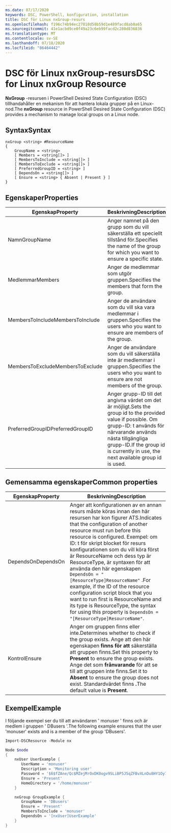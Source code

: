 ```yaml
---
ms.date: 07/17/2020
keywords: DSC, PowerShell, konfiguration, installation
title: DSC för Linux nxGroup-resurs
ms.openlocfilehash: f196c74b94ec27818d58b59d1e489facd8ab0a65
ms.sourcegitcommit: 41e1acbd9ce0f49a23c6eb99facd2c280d836836
ms.translationtype: MT
ms.contentlocale: sv-SE
ms.lasthandoff: 07/18/2020
ms.locfileid: "86464442"
---
```

# <a name="dsc-for-linux-nxgroup-resource"></a><span data-ttu-id="26da2-103">DSC för Linux nxGroup-resurs</span><span class="sxs-lookup"><span data-stu-id="26da2-103">DSC for Linux nxGroup Resource</span></span>

<span data-ttu-id="26da2-104">**NxGroup** -resursen i PowerShell Desired State Configuration (DSC) tillhandahåller en mekanism för att hantera lokala grupper på en Linux-nod.</span><span class="sxs-lookup"><span data-stu-id="26da2-104">The **nxGroup** resource in PowerShell Desired State Configuration (DSC) provides a mechanism to manage local groups on a Linux node.</span></span>

## <a name="syntax"></a><span data-ttu-id="26da2-105">Syntax</span><span class="sxs-lookup"><span data-stu-id="26da2-105">Syntax</span></span>

```Syntax
nxGroup <string> #ResourceName
{
    GroupName = <string>
    [ Members = <string[]> ]
    [ MembersToInclude = <string[]> ]
    [ MembersToExclude = <string[]> ]
    [ PreferredGroupID = <string> ]
    [ DependsOn = <string[]> ]
    [ Ensure = <string> { Absent | Present } ]
}
```

## <a name="properties"></a><span data-ttu-id="26da2-106">Egenskaper</span><span class="sxs-lookup"><span data-stu-id="26da2-106">Properties</span></span>

|<span data-ttu-id="26da2-107">Egenskap</span><span class="sxs-lookup"><span data-stu-id="26da2-107">Property</span></span> |<span data-ttu-id="26da2-108">Beskrivning</span><span class="sxs-lookup"><span data-stu-id="26da2-108">Description</span></span> |
|---|---|
|<span data-ttu-id="26da2-109">Namn</span><span class="sxs-lookup"><span data-stu-id="26da2-109">GroupName</span></span> |<span data-ttu-id="26da2-110">Anger namnet på den grupp som du vill säkerställa ett speciellt tillstånd för.</span><span class="sxs-lookup"><span data-stu-id="26da2-110">Specifies the name of the group for which you want to ensure a specific state.</span></span> |
|<span data-ttu-id="26da2-111">Medlemmar</span><span class="sxs-lookup"><span data-stu-id="26da2-111">Members</span></span> |<span data-ttu-id="26da2-112">Anger de medlemmar som utgör gruppen.</span><span class="sxs-lookup"><span data-stu-id="26da2-112">Specifies the members that form the group.</span></span> |
|<span data-ttu-id="26da2-113">MembersToInclude</span><span class="sxs-lookup"><span data-stu-id="26da2-113">MembersToInclude</span></span> |<span data-ttu-id="26da2-114">Anger de användare som du vill ska vara medlemmar i gruppen.</span><span class="sxs-lookup"><span data-stu-id="26da2-114">Specifies the users who you want to ensure are members of the group.</span></span> |
|<span data-ttu-id="26da2-115">MembersToExclude</span><span class="sxs-lookup"><span data-stu-id="26da2-115">MembersToExclude</span></span> |<span data-ttu-id="26da2-116">Anger de användare som du vill säkerställa inte är medlemmar i gruppen.</span><span class="sxs-lookup"><span data-stu-id="26da2-116">Specifies the users who you want to ensure are not members of the group.</span></span> |
|<span data-ttu-id="26da2-117">PreferredGroupID</span><span class="sxs-lookup"><span data-stu-id="26da2-117">PreferredGroupID</span></span> |<span data-ttu-id="26da2-118">Anger grupp-ID till det angivna värdet om det är möjligt.</span><span class="sxs-lookup"><span data-stu-id="26da2-118">Sets the group id to the provided value if possible.</span></span> <span data-ttu-id="26da2-119">Om grupp-ID: t används för närvarande används nästa tillgängliga grupp-ID.</span><span class="sxs-lookup"><span data-stu-id="26da2-119">If the group id is currently in use, the next available group id is used.</span></span> |

## <a name="common-properties"></a><span data-ttu-id="26da2-120">Gemensamma egenskaper</span><span class="sxs-lookup"><span data-stu-id="26da2-120">Common properties</span></span>

|<span data-ttu-id="26da2-121">Egenskap</span><span class="sxs-lookup"><span data-stu-id="26da2-121">Property</span></span> |<span data-ttu-id="26da2-122">Beskrivning</span><span class="sxs-lookup"><span data-stu-id="26da2-122">Description</span></span> |
|---|---|
|<span data-ttu-id="26da2-123">DependsOn</span><span class="sxs-lookup"><span data-stu-id="26da2-123">DependsOn</span></span> |<span data-ttu-id="26da2-124">Anger att konfigurationen av en annan resurs måste köras innan den här resursen har kon figurer ATS.</span><span class="sxs-lookup"><span data-stu-id="26da2-124">Indicates that the configuration of another resource must run before this resource is configured.</span></span> <span data-ttu-id="26da2-125">Exempel: om ID: t för skript blocket för resurs konfigurationen som du vill köra först är ResourceName och dess typ är ResourceType, är syntaxen för att använda den här egenskapen `DependsOn = "[ResourceType]ResourceName"` .</span><span class="sxs-lookup"><span data-stu-id="26da2-125">For example, if the ID of the resource configuration script block that you want to run first is ResourceName and its type is ResourceType, the syntax for using this property is `DependsOn = "[ResourceType]ResourceName"`.</span></span> |
|<span data-ttu-id="26da2-126">Kontrol</span><span class="sxs-lookup"><span data-stu-id="26da2-126">Ensure</span></span> |<span data-ttu-id="26da2-127">Anger om gruppen finns eller inte.</span><span class="sxs-lookup"><span data-stu-id="26da2-127">Determines whether to check if the group exists.</span></span> <span data-ttu-id="26da2-128">Ange att den här egenskapen **finns för att** säkerställa att gruppen finns.</span><span class="sxs-lookup"><span data-stu-id="26da2-128">Set this property to **Present** to ensure the group exists.</span></span> <span data-ttu-id="26da2-129">Ange det som **frånvarande** för att se till att gruppen inte finns.</span><span class="sxs-lookup"><span data-stu-id="26da2-129">Set it to **Absent** to ensure the group does not exist.</span></span> <span data-ttu-id="26da2-130">Standardvärdet finns **.**</span><span class="sxs-lookup"><span data-stu-id="26da2-130">The default value is **Present**.</span></span> |

## <a name="example"></a><span data-ttu-id="26da2-131">Exempel</span><span class="sxs-lookup"><span data-stu-id="26da2-131">Example</span></span>

<span data-ttu-id="26da2-132">I följande exempel ser du till att användaren ' monuser ' finns och är medlem i gruppen ' DBusers '.</span><span class="sxs-lookup"><span data-stu-id="26da2-132">The following example ensures that the user 'monuser' exists and is a member of the group 'DBusers'.</span></span>

```powershell
Import-DSCResource -Module nx

Node $node
{
    nxUser UserExample {
       UserName = 'monuser'
       Description = 'Monitoring user'
       Password = '$6$fZAne/Qc$MZejMrOxDK0ogv9SLiBP5J5qZFBvXLnDu8HY1Oy7ycX.Y3C7mGPUfeQy3A82ev3zIabhDQnj2ayeuGn02CqE/0'
       Ensure = 'Present'
       HomeDirectory = '/home/monuser'
    }

    nxGroup GroupExample {
       GroupName = 'DBusers'
       Ensure = 'Present'
       MembersToInclude = 'monuser'
       DependsOn = '[nxUser]UserExample'
    }
}
```
